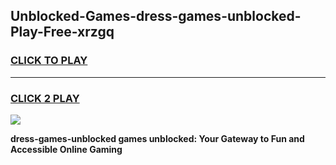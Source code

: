 
## Unblocked-Games-dress-games-unblocked-Play-Free-xrzgq
<h3>
<a href="https://premium76.site?title=dress-games-unblocked&ref=20A">CLICK TO PLAY</a></h3>
<hr>

<h3>
<a href="https://premium76.site?title=dress-games-unblocked&ref=20A">CLICK 2 PLAY</a>
  
</h3>

<a href="https://premium76.site?title=dress-games-unblocked&ref=20A"><img src="https://clearcache.store/games.png"></a>


**dress-games-unblocked games unblocked: Your Gateway to Fun and Accessible Online Gaming**
